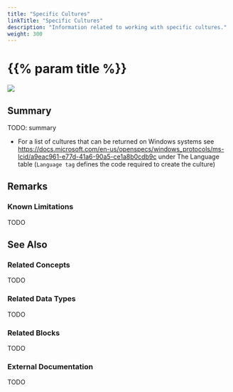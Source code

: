```yaml
---
title: "Specific Cultures"
linkTitle: "Specific Cultures"
description: "Information related to working with specific cultures."
weight: 300
---
```


# {{% param title %}}

<img src="/images/work-in-progress.jpg">

## Summary

TODO: summary

- For a list of cultures that can be returned on Windows systems see https://docs.microsoft.com/en-us/openspecs/windows_protocols/ms-lcid/a9eac961-e77d-41a6-90a5-ce1a8b0cdb9c under The Language table (`Language tag` defines the code required to create the culture)

## Remarks

### Known Limitations

TODO

## See Also

### Related Concepts

TODO

### Related Data Types

TODO

### Related Blocks

TODO

### External Documentation

TODO
